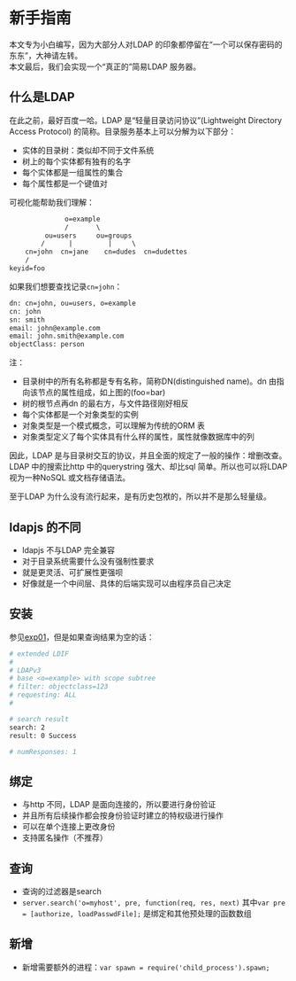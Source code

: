 # 新手指南  

本文专为小白编写，因为大部分人对LDAP 的印象都停留在“一个可以保存密码的东东”，大神请左转。  
本文最后，我们会实现一个“真正的”简易LDAP 服务器。  

## 什么是LDAP  

在此之前，最好百度一哈。LDAP 是“轻量目录访问协议”(Lightweight Directory Access Protocol) 的简称。目录服务基本上可以分解为以下部分：  

- 实体的目录树：类似却不同于文件系统  
- 树上的每个实体都有独有的名字  
- 每个实体都是一组属性的集合  
- 每个属性都是一个键值对  

可视化能帮助我们理解：  

```txt
              o=example
              /       \
         ou=users     ou=groups
        /      |         |     \
    cn=john  cn=jane    cn=dudes  cn=dudettes
    /
keyid=foo
```  

如果我们想要查找记录`cn=john`：

```txt
dn: cn=john, ou=users, o=example
cn: john
sn: smith
email: john@example.com
email: john.smith@example.com
objectClass: person
```

注：  
- 目录树中的所有名称都是专有名称，简称DN(distinguished name)。dn 由指向该节点的属性组成，如上图的(foo=bar)  
- 树的根节点再dn 的最右方，与文件路径刚好相反  
- 每个实体都是一个对象类型的实例  
- 对象类型是一个模式概念，可以理解为传统的ORM 表  
- 对象类型定义了每个实体具有什么样的属性，属性就像数据库中的列  

因此，LDAP 是与目录树交互的协议，并且全面的规定了一般的操作：增删改查。LDAP 中的搜索比http 中的querystring 强大、却比sql 简单。所以也可以将LDAP 视为一种NoSQL 或文档存储语法。  

至于LDAP 为什么没有流行起来，是有历史包袱的，所以并不是那么轻量级。  

## ldapjs 的不同  

- ldapjs 不与LDAP 完全兼容  
- 对于目录系统需要什么没有强制性要求  
- 就是更灵活、可扩展性更强呗  
- 好像就是一个中间层、具体的后端实现可以由程序员自己决定  

## 安装  

参见[exp01](./exp/exp01.js)，但是如果查询结果为空的话：  
```bash
# extended LDIF
#
# LDAPv3
# base <o=example> with scope subtree
# filter: objectclass=123
# requesting: ALL
#

# search result
search: 2
result: 0 Success

# numResponses: 1
```  

## 绑定  

- 与http 不同，LDAP 是面向连接的，所以要进行身份验证  
- 并且所有后续操作都会按身份验证时建立的特权级进行操作  
- 可以在单个连接上更改身份  
- 支持匿名操作（不推荐）  


## 查询  

- 查询的过滤器是search  
- `server.search('o=myhost', pre, function(req, res, next)` 其中`var pre = [authorize, loadPasswdFile];` 是绑定和其他预处理的函数数组  

## 新增  

- 新增需要额外的进程：`var spawn = require('child_process').spawn;`  




